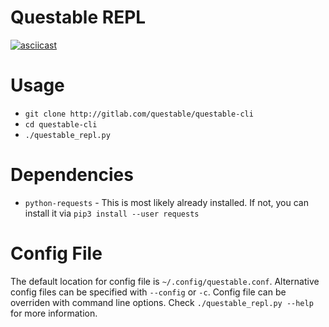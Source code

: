 # Questable REPL

[![asciicast](https://asciinema.org/a/247494.svg)](https://asciinema.org/a/247494)

# Usage

+ `git clone http://gitlab.com/questable/questable-cli`
+ `cd questable-cli`
+ `./questable_repl.py`

# Dependencies

+ `python-requests` - This is most likely already installed. If not, you can
  install it via `pip3 install --user requests`


# Config File

The default location for config file is `~/.config/questable.conf`. Alternative
config files can be specified with `--config` or `-c`. Config file can be
overriden with command line options. Check `./questable_repl.py --help` for
more information.
